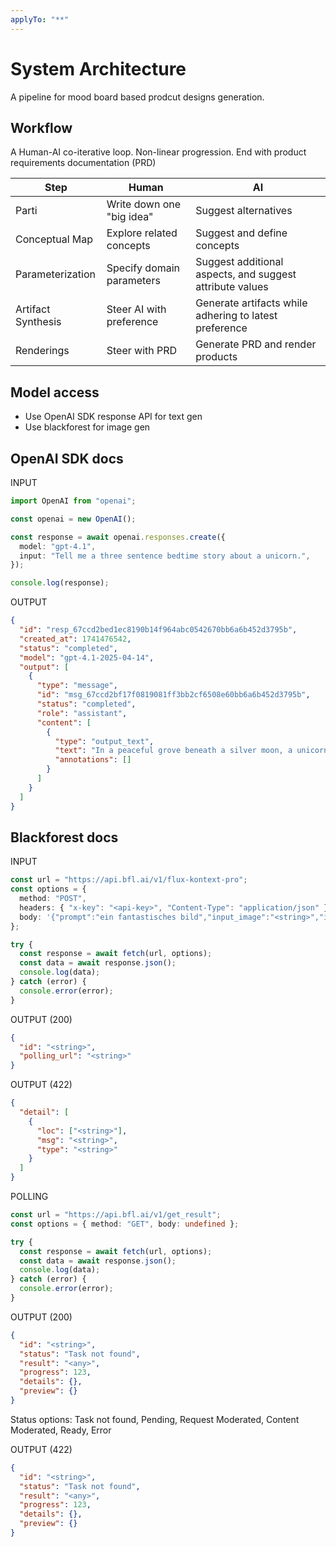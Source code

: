 ```yaml
---
applyTo: "**"
---
```


# System Architecture

A pipeline for mood board based prodcut designs generation.

## Workflow

A Human-AI co-iterative loop. Non-linear progression. End with product requirements documentation (PRD)

| Step               | Human                     | AI                                                       |
| ------------------ | ------------------------- | -------------------------------------------------------- |
| Parti              | Write down one "big idea" | Suggest alternatives                                     |
| Conceptual Map     | Explore related concepts  | Suggest and define concepts                              |
| Parameterization   | Specify domain parameters | Suggest additional aspects, and suggest attribute values |
| Artifact Synthesis | Steer AI with preference  | Generate artifacts while adhering to latest preference   |
| Renderings         | Steer with PRD            | Generate PRD and render products                         |

## Model access

- Use OpenAI SDK response API for text gen
- Use blackforest for image gen

## OpenAI SDK docs

INPUT

```ts
import OpenAI from "openai";

const openai = new OpenAI();

const response = await openai.responses.create({
  model: "gpt-4.1",
  input: "Tell me a three sentence bedtime story about a unicorn.",
});

console.log(response);
```

OUTPUT

```json
{
  "id": "resp_67ccd2bed1ec8190b14f964abc0542670bb6a6b452d3795b",
  "created_at": 1741476542,
  "status": "completed",
  "model": "gpt-4.1-2025-04-14",
  "output": [
    {
      "type": "message",
      "id": "msg_67ccd2bf17f0819081ff3bb2cf6508e60bb6a6b452d3795b",
      "status": "completed",
      "role": "assistant",
      "content": [
        {
          "type": "output_text",
          "text": "In a peaceful grove beneath a silver moon, a unicorn named Lumina discovered a hidden pool that reflected the stars. As she dipped her horn into the water, the pool began to shimmer, revealing a pathway to a magical realm of endless night skies. Filled with wonder, Lumina whispered a wish for all who dream to find their own hidden magic, and as she glanced back, her hoofprints sparkled like stardust.",
          "annotations": []
        }
      ]
    }
  ]
}
```

## Blackforest docs

INPUT

```ts
const url = "https://api.bfl.ai/v1/flux-kontext-pro";
const options = {
  method: "POST",
  headers: { "x-key": "<api-key>", "Content-Type": "application/json" },
  body: '{"prompt":"ein fantastisches bild","input_image":"<string>","input_image_2":"<string>","input_image_3":"<string>","input_image_4":"<string>","seed":42,"aspect_ratio":"<string>","output_format":"jpeg","webhook_url":"<string>","webhook_secret":"<string>","prompt_upsampling":false,"safety_tolerance":2}',
};

try {
  const response = await fetch(url, options);
  const data = await response.json();
  console.log(data);
} catch (error) {
  console.error(error);
}
```

OUTPUT (200)

```json
{
  "id": "<string>",
  "polling_url": "<string>"
}
```

OUTPUT (422)

```json
{
  "detail": [
    {
      "loc": ["<string>"],
      "msg": "<string>",
      "type": "<string>"
    }
  ]
}
```

POLLING

```ts
const url = "https://api.bfl.ai/v1/get_result";
const options = { method: "GET", body: undefined };

try {
  const response = await fetch(url, options);
  const data = await response.json();
  console.log(data);
} catch (error) {
  console.error(error);
}
```

OUTPUT (200)

```json
{
  "id": "<string>",
  "status": "Task not found",
  "result": "<any>",
  "progress": 123,
  "details": {},
  "preview": {}
}
```

Status options: Task not found, Pending, Request Moderated, Content Moderated, Ready, Error

OUTPUT (422)

```json
{
  "id": "<string>",
  "status": "Task not found",
  "result": "<any>",
  "progress": 123,
  "details": {},
  "preview": {}
}
```
